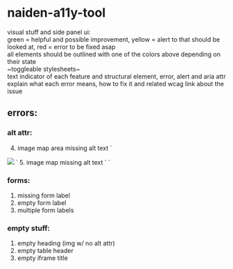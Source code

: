 # naiden-a11y-tool
visual stuff and side panel ui: <br>
green = helpful and possible improvement, yellow = alert to that should be looked at, red = error to be fixed asap <br>
all elements should be outlined with one of the colors above depending on their state <br>
~toggleable stylesheets~ <br>
text indicator of each feature and structural element, error, alert and aria attr <br>
explain what each error means, how to fix it and related wcag link about the issue <br>

## errors:
### alt attr:
4. image map area missing alt text
`
<img src="workplace.jpg" usemap="#workmap">
`
5. image map missing alt text
`
<map name="workmap">
  <area shape="rect" coords="34,44,270,350" href="computer.htm">
  <area shape="rect" coords="290,172,333,250" href="phone.htm">
  <area shape="circle" coords="337,300,44" href="coffee.htm">
</map>
`

### forms:
1. missing form label
2. empty form label
3. multiple form labels

### empty stuff:
1. empty heading (img w/ no alt attr)
4. empty table header
6. empty iframe title